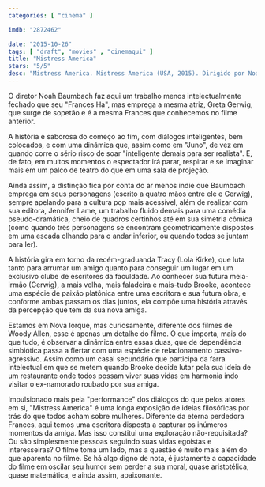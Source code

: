 ```yaml
---
categories: [ "cinema" ]

imdb: "2872462"

date: "2015-10-26"
tags: [ "draft", "movies" , "cinemaqui" ]
title: "Mistress America"
stars: "5/5"
desc: "Mistress America. Mistress America (USA, 2015). Dirigido por Noah Baumbach. Escrito por Noah Baumbach, Greta Gerwig. Com Seth Barrish, Juliet Brett, Andrea Chen, Michael Chernus, Cindy Cheung, Shana Dowdeswell, Kathryn Erbe, Joel Marsh Garland, Greta Gerwig."
---
```

O diretor Noah Baumbach faz aqui um trabalho menos intelectualmente fechado que seu "Frances Ha", mas emprega a mesma atriz, Greta Gerwig, que surge de sopetão e é a mesma Frances que conhecemos no filme anterior.

A história é saborosa do começo ao fim, com diálogos inteligentes, bem colocados, e com uma dinâmica que, assim como em "Juno", de vez em quando corre o sério risco de soar "inteligente demais para ser realista". E, de fato, em muitos momentos o espectador irá parar, respirar e se imaginar mais em um palco de teatro do que em uma sala de projeção.

Ainda assim, a distinção fica por conta do ar menos indie que Baumbach emprega em seus personagens (escrito a quatro mãos entre ele e Gerwig), sempre apelando para a cultura pop mais acessível, além de realizar com sua editora, Jennifer Lame, um trabalho fluido demais para uma comédia pseudo-dramática, cheio de quadros certinhos até em sua simetria cômica (como quando três personagens se encontram geometricamente dispostos em uma escada olhando para o andar inferior, ou quando todos se juntam para ler).

A história gira em torno da recém-graduanda Tracy (Lola Kirke), que luta tanto para arrumar um amigo quanto para conseguir um lugar em um exclusivo clube de escritores da faculdade. Ao conhecer sua futura meia-irmão (Gerwig), a mais velha, mais faladeira e mais-tudo Brooke, acontece uma espécie de paixão platônica entre uma escritora e sua futura obra, e conforme ambas passam os dias juntos, ela compõe uma história através da percepção que tem da sua nova amiga.

Estamos em Nova Iorque, mas curiosamente, diferente dos filmes de Woody Allen, esse é apenas um detalhe do filme. O que importa, mais do que tudo, é observar a dinâmica entre essas duas, que de dependência simbiótica passa a flertar com uma espécie de relacionamento passivo-agressivo. Assim como um casal secundário que participa da farra intelectual em que se metem quando Brooke decide lutar pela sua ideia de um restaurante onde todos possam viver suas vidas em harmonia indo visitar o ex-namorado roubado por sua amiga.

Impulsionado mais pela "performance" dos diálogos do que pelos atores em si, "Mistress America" é uma longa exposição de ideias filosóficas por trás do que todos acham sobre mulheres. Diferente da eterna perdedora Frances, aqui temos uma escritora disposta a capturar os inúmeros momentos da amiga. Mas isso constitui uma exploração não-requisitada? Ou são simplesmente pessoas seguindo suas vidas egoístas e interesseiras? O filme toma um lado, mas a questão é muito mais além do que aparenta no filme. Se há algo digno de nota, é justamente a capacidade do filme em oscilar seu humor sem perder a sua moral, quase aristotélica, quase matemática, e ainda assim, apaixonante.
